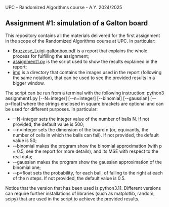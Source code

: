 UPC - Randomized Algorithms course - A.Y. 2024/2025

## Assignment #1: simulation of a Galton board

This repository contains all the materials delivered for the first assignment in the scope of the Randomized Algorithms course at UPC.
In particular:
- [Bruzzese_Luigi-galtonbox.pdf](https://www.google.it) is a report that explains the whole process for fulfilling the assignment;
- [assignment1.py](https://www.google.it) is the script used to show the results explained in the report;
- [img](https://www.google.it) is a directory that contains the images used in the report (following the same notation), that can be used to see the provided results in a bigger window.

The script can be run from a terminal with the following instruction:
  python3 assignment1.py [--N=integer] [--n=integer] [--binomial] [--gaussian] [--p=float]
where the strings enclosed in square brackets are optional and can be used for different purposes. In particular:
- --N=integer sets the integer value of the number of balls N. If not provided, the default value is 500;
- --n=integer sets the dimension of the board n (or, equivantly, the number of cells in which the balls can fail). If not provided, the default value is 50;
- --binomial makes the program show the binomial approximation (with p = 0.5, see the report for more details), and its MSE with respect to the real data;
- --gaussian makes the program show the gaussian approximation of the binomial one;
- --p=float sets the probability, for each ball, of falling to the right at each of the n steps. If not provided, the default value is 0.5.

Notice that the version that has been used is python3.11. Different versions can require further installations of libraries (such as matplotlib, random, scipy) that are used in the script to achieve the provided results.

